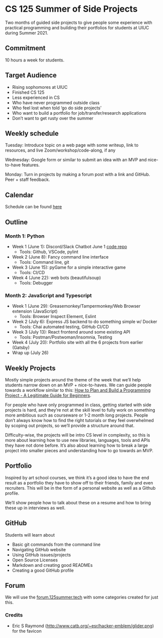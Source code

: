 # CS 125 Summer of Side Projects

<!-- markdownlint-disable MD004 MD009 MD014 MD024 MD040 -->

Two months of guided side projects to give people some experience with practical programming and building their portfolios for students at UIUC during Summer 2021.

## Commitment 

10 hours a week for students. 

## Target Audience

* Rising sophomores at UIUC 
* Finished CS 125 
* Less experienced in CS
* Who have never programmed outside class 
* Who feel lost when told ‘go do side projects’
* Who want to build a portfolio for job/transfer/research applications
* Don’t want to get rusty over the summer

## Weekly schedule

Tuesday: Introduce topic on a web page with some writeup, link to resources, and live Zoom/workshop/code-along, if any

Wednesday: Google form or similar to submit an idea with an MVP and nice-to-have features.

Monday: Turn in projects by making a forum post with a link and GitHub. Peer + staff feedback.

## Calendar

Schedule can be found [here](https://calendar.google.com/calendar/u/0/embed?height=600&wkst=1&bgcolor=%23ffffff&ctz=America/Chicago&src=Y19zcHVhdHZnb3Zwa3Z0ZWx1aXM3MzBicGJyY0Bncm91cC5jYWxlbmRhci5nb29nbGUuY29t&color=%234285F4)

## Outline

### Month 1: Python

* Week 1 (June 1): Discord/Slack Chatbot June 1 [code repo](https://github.com/harsh183/discord-chatbot-workshop)
  * Tools: Github, VSCode, pylint
* Week 2 (June 8): Fancy command line interface
  * Tools: Command line, git
* Week 3 (June 15): pyGame for a simple interactive game
  * Tools: CI/CD
* Week 4 (June 22): web bots (beautifulsoup)
  * Tools: Debugger

### Month 2: JavaScript and Typescript

* Week 1 (June 29): Greasemonkey/Tampermonkey/Web Browser extension (JavaScript)
  * Tools: Browser Inspect Element, Eslint
* Week 2 (July 6): Express JS backend to do something simple w/ Docker
  * Tools: Chai automated testing, GitHub CI/CD
* Week 3 (July 13): React frontend around some existing API
  * Tools: Postman/Postwoman/Insomnia, Testing
* Week 4 (July 20): Portfolio site with all the 6 projects from earlier (Gatsby)
* Wrap up (July 26)

## Weekly Projects

Mostly simple projects around the theme of the week that we’ll help students narrow down on an MVP + nice-to-haves. We can guide people towards a workflow similar to this: [How to Plan and Build a Programming Project - A Legitimate Guide for Beginners](https://peterlunch.com/how-to-plan-and-build-a-programming-project/).

For people who have only programmed in class, getting started with side projects is hard, and they’re not at the skill level to fully work on something more ambitious such as courseware or 1-2 month long projects. People don’t always know how to find the right tutorials or they feel overwhelmed by scoping out projects, so we’ll provide a structure around that.

Difficulty-wise, the projects will be intro CS level in complexity, so this is more about learning how to use new libraries, languages, tools and APIs they have not done before. It’s also about learning how to break a large project into smaller pieces and understanding how to go towards an MVP.

## Portfolio

Inspired by art school courses, we think it’s a good idea to have the end result as a portfolio they have to show off to their friends, family and even recruiters. This will be in the form of a personal website as well as a Github profile. 

We’ll show people how to talk about these on a resume and how to bring these up in interviews as well.

## GitHub

Students will learn about

* Basic git commands from the command line
* Navigating GitHub website
* Using GitHub issues/projects
* Open Source Licenses
* Markdown and creating good READMEs
* Creating a good GitHub profile

## Forum

We will use the [forum.125summer.tech](https://forum.125summer.tech/) with some categories created for just this.

### Credits

- Eric S Raymond (<http://www.catb.org/~esr/hacker-emblem/glider.png>) for the favicon
